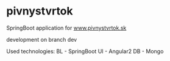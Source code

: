 # pivnystvrtok
SpringBoot application for www.pivnystvrtok.sk

development on branch dev

Used technologies:
BL - SpringBoot
UI - Angular2
DB - Mongo


